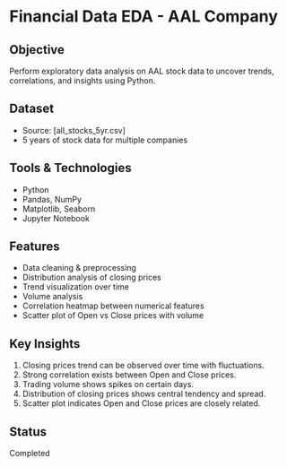 # Financial Data EDA - AAL Company

## Objective
Perform exploratory data analysis on AAL stock data to uncover trends, correlations, and insights using Python.

## Dataset
- Source: [all_stocks_5yr.csv]
- 5 years of stock data for multiple companies

## Tools & Technologies
- Python
- Pandas, NumPy
- Matplotlib, Seaborn
- Jupyter Notebook

## Features
- Data cleaning & preprocessing
- Distribution analysis of closing prices
- Trend visualization over time
- Volume analysis
- Correlation heatmap between numerical features
- Scatter plot of Open vs Close prices with volume

## Key Insights
1. Closing prices trend can be observed over time with fluctuations.
2. Strong correlation exists between Open and Close prices.
3. Trading volume shows spikes on certain days.
4. Distribution of closing prices shows central tendency and spread.
5. Scatter plot indicates Open and Close prices are closely related.

## Status
Completed

